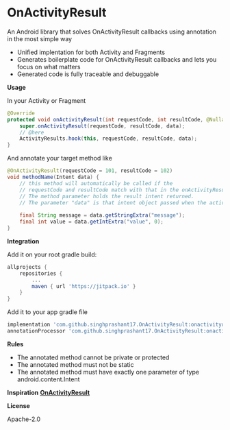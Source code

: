 
# OnActivityResult

An Android library that solves OnActivityResult callbacks using annotation in the most simple way
- Unified implentation for both Activity and Fragments
- Generates boilerplate code for OnActivityResult callbacks and lets you focus on what matters
- Generated code is fully traceable and debuggable

<b>Usage</b>

In your Activity or Fragment 
```java
@Override  
protected void onActivityResult(int requestCode, int resultCode, @Nullable Intent data) {  
    super.onActivityResult(requestCode, resultCode, data);
    // @here  
    ActivityResults.hook(this, requestCode, resultCode, data);  
}
```

And annotate your target method like
```java
@OnActivityResult(requestCode = 101, resultCode = 102)  
void methodName(Intent data) { 
    // this method will automatically be called if the
    // requestCode and resultCode match with that in the onActivityResult method. 
    // The method parameter holds the result intent returned.
    // The parameter "data" is that intent object passed when the activity started for result executes "setResult(RESULT_CODE, intent)")
    
    final String message = data.getStringExtra("message");
    final int value = data.getIntExtra("value", 0);
}
```


<b>Integration</b>

Add it on your root gradle build:

```groovy
allprojects {
	repositories {
		...
		maven { url 'https://jitpack.io' }
	}
}
```

Add it to your app gradle file
```groovy
implementation 'com.github.singhprashant17.OnActivityResult:onactivityresult:2.0.0'  
annotationProcessor 'com.github.singhprashant17.OnActivityResult:onactivityresult-annotation-processor:2.0.0'
```

<b>Rules</b>

- The annotated method cannot be private or protected
- The annotated method must not be static
- The annotated method must have exactly one parameter of type android.content.Intent

<b>Inspiration</b>
**[OnActivityResult](https://github.com/vanniktech/OnActivityResult)**

<b>License</b>

Apache-2.0

